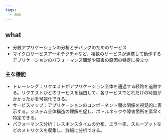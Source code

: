 ```yaml
---
tags:
  - AWS
---
```

## what
- 分散アプリケーションの分析とデバッグのためのサービス
- マイクロサービスアーキテクチャなど、複数のサービスが連携して動作するアプリケーションのパフォーマンス問題や障害の原因の特定に役立つ
### 主な機能
- トレーシング：リクエストがアプリケーション全体を通過する経路を追跡する。リクエストがどのサービスを経由して、各サービスでどれだけの時間がかかったかを可視化できる。
- サービスマップ：アプリケーションのコンポーネント間の関係を視覚的に表示する。システム全体構造の理解を促し、ボトルネックや障害箇所を素早く特定できる。
- パフォーマンス分析：レスポンスタイムの分布、エラー率、スループットなどのメトリクスを収集し、詳細に分析できる。